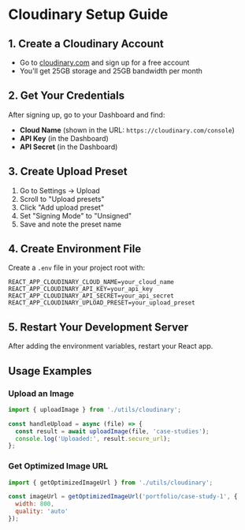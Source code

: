 # Cloudinary Setup Guide

## 1. Create a Cloudinary Account
- Go to [cloudinary.com](https://cloudinary.com) and sign up for a free account
- You'll get 25GB storage and 25GB bandwidth per month

## 2. Get Your Credentials
After signing up, go to your Dashboard and find:
- **Cloud Name** (shown in the URL: `https://cloudinary.com/console`)
- **API Key** (in the Dashboard)
- **API Secret** (in the Dashboard)

## 3. Create Upload Preset
1. Go to Settings → Upload
2. Scroll to "Upload presets"
3. Click "Add upload preset"
4. Set "Signing Mode" to "Unsigned"
5. Save and note the preset name

## 4. Create Environment File
Create a `.env` file in your project root with:

```
REACT_APP_CLOUDINARY_CLOUD_NAME=your_cloud_name
REACT_APP_CLOUDINARY_API_KEY=your_api_key
REACT_APP_CLOUDINARY_API_SECRET=your_api_secret
REACT_APP_CLOUDINARY_UPLOAD_PRESET=your_upload_preset
```

## 5. Restart Your Development Server
After adding the environment variables, restart your React app.

## Usage Examples

### Upload an Image
```javascript
import { uploadImage } from './utils/cloudinary';

const handleUpload = async (file) => {
  const result = await uploadImage(file, 'case-studies');
  console.log('Uploaded:', result.secure_url);
};
```

### Get Optimized Image URL
```javascript
import { getOptimizedImageUrl } from './utils/cloudinary';

const imageUrl = getOptimizedImageUrl('portfolio/case-study-1', {
  width: 800,
  quality: 'auto'
});
``` 